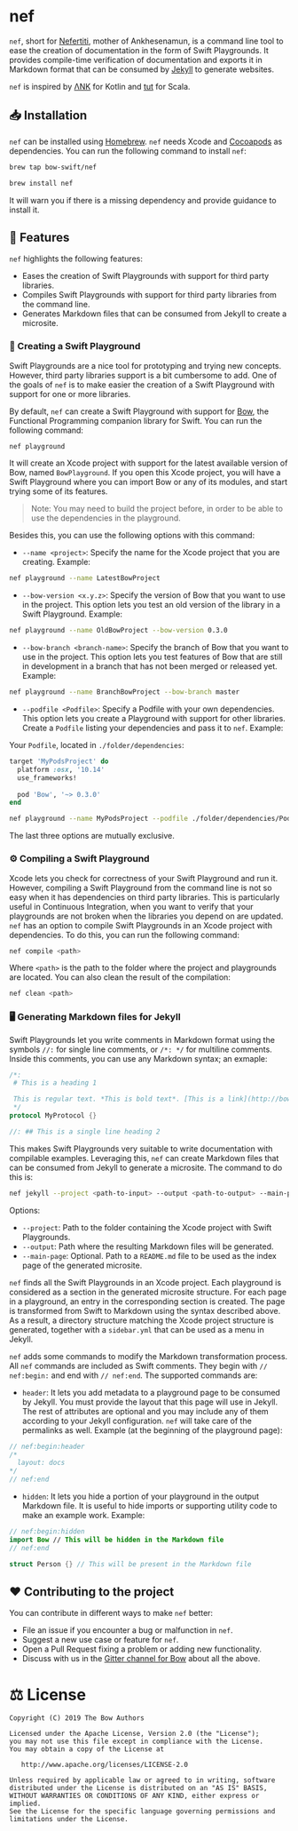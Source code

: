# nef

`nef`, short for [Nefertiti](https://en.wikipedia.org/wiki/Nefertiti), mother of Ankhesenamun, is a command line tool to ease the creation of documentation in the form of Swift Playgrounds. It provides compile-time verification of documentation and exports it in Markdown format that can be consumed by [Jekyll](https://jekyllrb.com/) to generate websites.

`nef` is inspired by [ΛNK](https://github.com/arrow-kt/ank) for Kotlin and [tut](https://github.com/tpolecat/tut) for Scala.

## 📥 Installation

`nef` can be installed using [Homebrew](https://brew.sh). `nef` needs Xcode and [Cocoapods](https://cocoapods.org) as dependencies. You can run the following command to install `nef`:

```bash
brew tap bow-swift/nef

brew install nef
```

It will warn you if there is a missing dependency and provide guidance to install it.

## 🌟 Features

`nef` highlights the following features:

- Eases the creation of Swift Playgrounds with support for third party libraries.
- Compiles Swift Playgrounds with support for third party libraries from the command line.
- Generates Markdown files that can be consumed from Jekyll to create a microsite.

### 📃 Creating a Swift Playground

Swift Playgrounds are a nice tool for prototyping and trying new concepts. However, third party libraries support is a bit cumbersome to add. One of the goals of `nef` is to make easier the creation of a Swift Playground with support for one or more libraries.

By default, `nef` can create a Swift Playground with support for [Bow](http://bow-swift.io), the Functional Programming companion library for Swift. You can run the following command:

```bash
nef playground
```

It will create an Xcode project with support for the latest available version of Bow, named `BowPlayground`. If you open this Xcode project, you will have a Swift Playground where you can import Bow or any of its modules, and start trying some of its features.

> Note: You may need to build the project before, in order to be able to use the dependencies in the playground.

Besides this, you can use the following options with this command:

- `--name <project>`: Specify the name for the Xcode project that you are creating. Example:

```bash
nef playground --name LatestBowProject
```

- `--bow-version <x.y.z>`: Specify the version of Bow that you want to use in the project. This option lets you test an old version of the library in a Swift Playground. Example:

```bash
nef playground --name OldBowProject --bow-version 0.3.0
```

- `--bow-branch <branch-name>`: Specify the branch of Bow that you want to use in the project. This option lets you test features of Bow that are still in development in a branch that has not been merged or released yet. Example:

```bash
nef playground --name BranchBowProject --bow-branch master
```

- `--podfile <Podfile>`: Specify a Podfile with your own dependencies. This option lets you create a Playground with support for other libraries. Create a `Podfile` listing your dependencies and pass it to `nef`. Example:

Your `Podfile`, located in `./folder/dependencies`:

```ruby
target 'MyPodsProject' do
  platform :osx, '10.14'
  use_frameworks!
  
  pod 'Bow', '~> 0.3.0'
end
```

```bash
nef playground --name MyPodsProject --podfile ./folder/dependencies/Podfile
```

The last three options are mutually exclusive.

### ⚙️ Compiling a Swift Playground

Xcode lets you check for correctness of your Swift Playground and run it. However, compiling a Swift Playground from the command line is not so easy when it has dependencies on third party libraries. This is particularly useful in Continuous Integration, when you want to verify that your playgrounds are not broken when the libraries you depend on are updated. `nef` has an option to compile Swift Playgrounds in an Xcode project with dependencies. To do this, you can run the following command:

```bash
nef compile <path>
```

Where `<path>` is the path to the folder where the project and playgrounds are located. You can also clean the result of the compilation:

```bash
nef clean <path>
```

### 🖥 Generating Markdown files for Jekyll

Swift Playgrounds let you write comments in Markdown format using the symbols `//:` for single line comments, or `/*: */` for multiline comments. Inside this comments, you can use any Markdown syntax; an exmaple:

```swift
/*:
 # This is a heading 1

 This is regular text. *This is bold text*. [This is a link](http://bow-swift.io).
 */
protocol MyProtocol {}

//: ## This is a single line heading 2
```

This makes Swift Playgrounds very suitable to write documentation with compilable examples. Leveraging this, `nef` can create Markdown files that can be consumed from Jekyll to generate a microsite. The command to do this is:

```bash
nef jekyll --project <path-to-input> --output <path-to-output> --main-page <path-to-index>
```

Options:

- `--project`: Path to the folder containing the Xcode project with Swift Playgrounds.
- `--output`: Path where the resulting Markdown files will be generated.
- `--main-page`: Optional. Path to a `README.md` file to be used as the index page of the generated microsite.

`nef` finds all the Swift Playgrounds in an Xcode project. Each playground is considered as a section in the generated microsite structure. For each page in a playground, an entry in the corresponding section is created. The page is transformed from Swift to Markdown using the syntax described above. As a result, a directory structure matching the Xcode project structure is generated, together with a `sidebar.yml` that can be used as a menu in Jekyll.

`nef` adds some commands to modify the Markdown transformation process. All `nef` commands are included as Swift comments. They begin with `// nef:begin:` and end with `// nef:end`. The supported commands are:

- `header`: It lets you add metadata to a playground page to be consumed by Jekyll. You must provide the layout that this page will use in Jekyll. The rest of attributes are optional and you may include any of them according to your Jekyll configuration. `nef` will take care of the permalinks as well. Example (at the beginning of the playground page):

```swift
// nef:begin:header
/*
  layout: docs
*/
// nef:end
```

- `hidden`: It lets you hide a portion of your playground in the output Markdown file. It is useful to hide imports or supporting utility code to make an example work. Example:

```swift
// nef:begin:hidden
import Bow // This will be hidden in the Markdown file
// nef:end

struct Person {} // This will be present in the Markdown file
```

## ❤️ Contributing to the project

You can contribute in different ways to make `nef` better:

- File an issue if you encounter a bug or malfunction in `nef`.
- Suggest a new use case or feature for `nef`.
- Open a Pull Request fixing a problem or adding new functionality.
- Discuss with us in the [Gitter channel for Bow](https://gitter.im/bowswift/bow) about all the above.

# ⚖️ License

    Copyright (C) 2019 The Bow Authors

    Licensed under the Apache License, Version 2.0 (the "License");
    you may not use this file except in compliance with the License.
    You may obtain a copy of the License at

       http://www.apache.org/licenses/LICENSE-2.0

    Unless required by applicable law or agreed to in writing, software
    distributed under the License is distributed on an "AS IS" BASIS,
    WITHOUT WARRANTIES OR CONDITIONS OF ANY KIND, either express or implied.
    See the License for the specific language governing permissions and
    limitations under the License.
